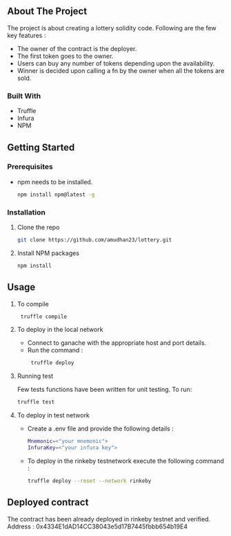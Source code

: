 
<!-- ABOUT THE PROJECT -->
## About The Project

The project is about creating a lottery solidity code.
Following are the few key features :
* The owner of the contract is the deployer.
* The first token goes to the owner.
* Users can buy any number of tokens depending upon the availability.
* Winner is decided upon calling a fn by the owner when all the tokens are sold.

### Built With

* Truffle
* Infura
* NPM



<!-- GETTING STARTED -->
## Getting Started


### Prerequisites


* npm needs to be installed.
  ```sh
  npm install npm@latest -g
  ```

### Installation


1. Clone the repo
   ```sh
   git clone https://github.com/amudhan23/lottery.git
   ```
2. Install NPM packages
   ```sh
   npm install
   ```


<!-- USAGE EXAMPLES -->
## Usage

1. To compile
   ```sh
    truffle compile
    ```
2. To deploy in the local network
    * Connect to ganache with the appropriate host and port details.
    * Run the command :
      ```sh
       truffle deploy
       ```

2. Running test

   Few tests functions have been written for unit testing.
   To run:
   ```sh
   truffle test
   ```

3. To deploy in test network
   * Create a .env file and provide the following details :
        ```sh
        Mnemonic=<"your mnemonic">    
        InfuraKey=<"your infura key">
        ```
   * To deploy in the rinkeby testnetwork execute the following command :
       ```sh
       truffle deploy --reset --network rinkeby
       ```


## Deployed contract
   The contract has been already deployed in rinkeby testnet and verified.
   Address : 0x4334E1dAD14CC38043e5d17B7445fbbb654b19E4
